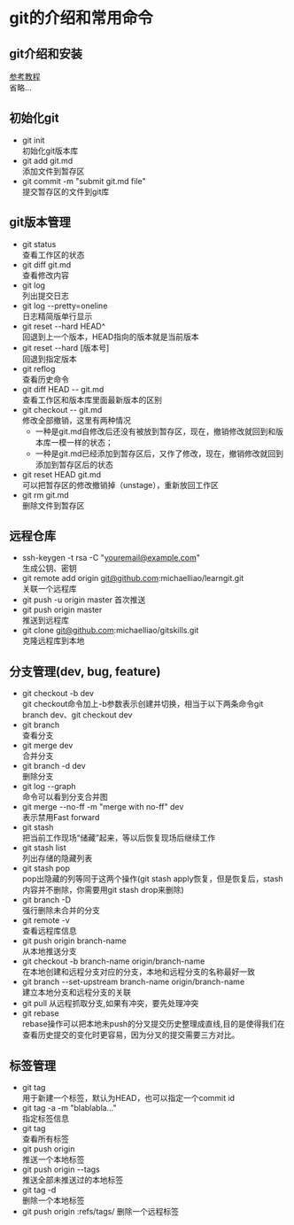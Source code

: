 # git的介绍和常用命令

## git介绍和安装
[参考教程](https://www.liaoxuefeng.com/wiki/0013739516305929606dd18361248578c67b8067c8c017b000)  
省略...

## 初始化git
- git init  
初始化git版本库
- git add git.md  
添加文件到暂存区
- git commit -m "submit git.md file"  
提交暂存区的文件到git库

## git版本管理
- git status  
查看工作区的状态  
- git diff git.md  
查看修改内容
- git log  
列出提交日志
- git log --pretty=oneline  
日志精简版单行显示
- git reset --hard HEAD^  
回退到上一个版本，HEAD指向的版本就是当前版本  
- git reset --hard [版本号]  
回退到指定版本
- git reflog  
查看历史命令
- git diff HEAD -- git.md  
查看工作区和版本库里面最新版本的区别
- git checkout -- git.md  
修改全部撤销，这里有两种情况
  - 一种是git.md自修改后还没有被放到暂存区，现在，撤销修改就回到和版本库一模一样的状态；
  - 一种是git.md已经添加到暂存区后，又作了修改，现在，撤销修改就回到添加到暂存区后的状态  
- git reset HEAD git.md  
可以把暂存区的修改撤销掉（unstage），重新放回工作区  
- git rm git.md  
删除文件到暂存区

## 远程仓库
- ssh-keygen -t rsa -C "youremail@example.com"  
生成公钥、密钥
- git remote add origin git@github.com:michaelliao/learngit.git  
关联一个远程库
- git push -u origin master
首次推送
- git push origin master  
推送到远程库
- git clone git@github.com:michaelliao/gitskills.git  
克隆远程库到本地

## 分支管理(dev, bug, feature)
- git checkout -b dev  
git checkout命令加上-b参数表示创建并切换，相当于以下两条命令git branch dev、git checkout dev
- git branch  
查看分支  
- git merge dev  
合并分支  
- git branch -d dev  
删除分支  
- git log --graph  
命令可以看到分支合并图
- git merge --no-ff -m "merge with no-ff" dev  
表示禁用Fast forward
- git stash  
把当前工作现场“储藏”起来，等以后恢复现场后继续工作
- git stash list  
列出存储的隐藏列表
- git stash pop  
pop出隐藏的列等同于这两个操作(git stash apply恢复，但是恢复后，stash内容并不删除，你需要用git stash drop来删除)
- git branch -D <name>  
强行删除未合并的分支  
- git remote -v  
查看远程库信息
- git push origin branch-name  
从本地推送分支
- git checkout -b branch-name origin/branch-name  
在本地创建和远程分支对应的分支，本地和远程分支的名称最好一致
- git branch --set-upstream branch-name origin/branch-name  
建立本地分支和远程分支的关联
- git pull
从远程抓取分支,如果有冲突，要先处理冲突
- git rebase  
rebase操作可以把本地未push的分叉提交历史整理成直线,目的是使得我们在查看历史提交的变化时更容易，因为分叉的提交需要三方对比。

## 标签管理
- git tag <tagname>  
用于新建一个标签，默认为HEAD，也可以指定一个commit id
- git tag -a <tagname> -m "blablabla..."  
指定标签信息
- git tag  
查看所有标签
- git push origin <tagname>  
推送一个本地标签
- git push origin --tags  
推送全部未推送过的本地标签
- git tag -d <tagname>  
删除一个本地标签
- git push origin :refs/tags/<tagname>
删除一个远程标签
